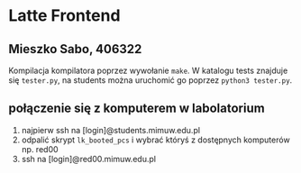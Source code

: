 # Latte Frontend

## Mieszko Sabo, 406322

Kompilacja kompilatora poprzez wywołanie `make`.
W katalogu tests znajduje się `tester.py`, na students można uruchomić go poprzez `python3 tester.py`.


## połączenie się z komputerem w labolatorium
1. najpierw ssh na [login]@students.mimuw.edu.pl
2. odpalić skrypt `lk_booted_pcs` i wybrać któryś z dostępnych komputerów np. red00
3. ssh na [login]@red00.mimuw.edu.pl